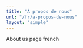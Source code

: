```yaml
---
title: "À propos de nous"
url: "/fr/a-propos-de-nous"
layout: "simple"
---
```


About us page french
